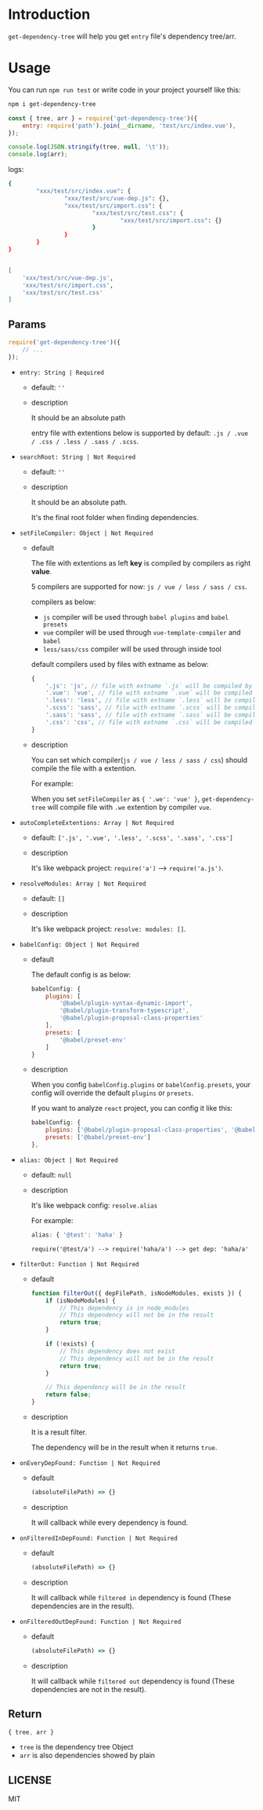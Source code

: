 # Introduction

`get-dependency-tree` will help you get `entry` file's dependency tree/arr.

# Usage

You can run `npm run test` or write code in your project yourself like this:

```bash
npm i get-dependency-tree
```

```js
const { tree, arr } = require('get-dependency-tree')({
    entry: require('path').join(__dirname, 'test/src/index.vue'),
});

console.log(JSON.stringify(tree, null, '\t'));
console.log(arr);
```

logs:

```bash
{
        "xxx/test/src/index.vue": {
                "xxx/test/src/vue-dep.js": {},
                "xxx/test/src/import.css": {
                        "xxx/test/src/test.css": {
                                "xxx/test/src/import.css": {}
                        }
                }
        }
}


[ 
    'xxx/test/src/vue-dep.js',
    'xxx/test/src/import.css',
    'xxx/test/src/test.css' 
]
```

## Params

```js
require('get-dependency-tree')({
    // ...
});
```

+   `entry: String | Required`
    +   default: `''`
    +   description

        It should be an absolute path
        
        entry file with extentions below is supported by default: `.js / .vue / .css / .less / .sass / .scss`.

+   `searchRoot: String | Not Required`
    +   default: `''`
    +   description

        It should be an absolute path.
        
        It's the final root folder when finding dependencies.

+   `setFileCompiler: Object | Not Required`

    +   default

        The file with extentions as left **key** is compiled by compilers as right **value**.

        5 compilers are supported for now: `js / vue / less / sass / css`.

        compilers as below:

        +   `js` compiler will be used through `babel plugins` and `babel presets`
        +   `vue` compiler will be used through `vue-template-compiler` and `babel`
        +   `less/sass/css` compiler will be used through inside tool

        default compilers used by files with extname as below:

        ```js
        {
            '.js': 'js', // file with extname `.js` will be compiled by compiler `js`
            '.vue': 'vue', // file with extname `.vue` will be compiled by compiler `vue`
            '.less': 'less', // file with extname `.less` will be compiled by compiler `less`
            '.scss': 'sass', // file with extname `.scss` will be compiled by compiler `sass`
            '.sass': 'sass', // file with extname `.sass` will be compiled by compiler `sass`
            '.css': 'css', // file with extname `.css` will be compiled by compiler `css`
        }
        ```

    +   description

        You can set which compiler(`js / vue / less / sass / css`) should compile the file with a extention.

        For example:

        When you set `setFileCompiler` as `{ '.we': 'vue' }`, `get-dependency-tree` will compile file with `.we` extention by compiler `vue`.
        
+   `autoCompleteExtentions: Array | Not Required`
    +   default: `['.js', '.vue', '.less', '.scss', '.sass', '.css']`
    +   description

        It's like webpack project: `require('a')` --> `require('a.js')`.

+   `resolveModules: Array | Not Required`
    +   default: `[]`
    +   description

        It's like webpack project: `resolve: modules: []`.

+   `babelConfig: Object | Not Required`

    +   default

        The default config is as below:

        ```js
        babelConfig: {
            plugins: [
                '@babel/plugin-syntax-dynamic-import',
                '@babel/plugin-transform-typescript',
                '@babel/plugin-proposal-class-properties'
            ],
            presets: [
                '@babel/preset-env'
            ]
        }
        ```
    
    +   description

        When you config `babelConfig.plugins` or `babelConfig.presets`, your config will override the default `plugins` or `presets`.

        If you want to analyze `react` project, you can config it like this:

        ```js
        babelConfig: {
            plugins: ['@babel/plugin-proposal-class-properties', '@babel/plugin-transform-react-jsx'],
            presets: ['@babel/preset-env']
        },
        ```
        
+   `alias: Object | Not Required`
    +   default: `null`
    +   description

        It's like webpack config: `resolve.alias`
        
        For example: 
        
        ```js
        alias: { '@test': 'haha' }
        ``` 
        
        `require('@test/a') --> require('haha/a') --> get dep: 'haha/a'`
        
+   `filterOut: Function | Not Required`
    +   default

        ```js
        function filterOut({ depFilePath, isNodeModules, exists }) {
            if (isNodeModules) {
                // This dependency is in node_modules
                // This dependency will not be in the result
                return true;
            }
    
            if (!exists) {
                // This dependency does not exist
                // This dependency will not be in the result
                return true;
            }
    
            // This dependency will be in the result
            return false;
        }
        ```
        
    +   description

        It is a result filter.
        
        The dependency will be in the result when it returns `true`.
        
+   `onEveryDepFound: Function | Not Required`
    +   default

        ```js
        (absoluteFilePath) => {}
        ```
        
    +   description

        It will callback while every dependency is found.

+   `onFilteredInDepFound: Function | Not Required`
    +   default

        ```js
        (absoluteFilePath) => {}
        ```
        
    +   description

        It will callback while `filtered in` dependency is found (These dependencies are in the result).
        
+   `onFilteredOutDepFound: Function | Not Required`
    +   default

        ```js
        (absoluteFilePath) => {}
        ```
        
    +   description

        It will callback while `filtered out` dependency is found (These dependencies are not in the result).

## Return

```js
{ tree, arr }
```

+   `tree` is the dependency tree Object
+   `arr` is also dependencies showed by plain

## LICENSE

MIT